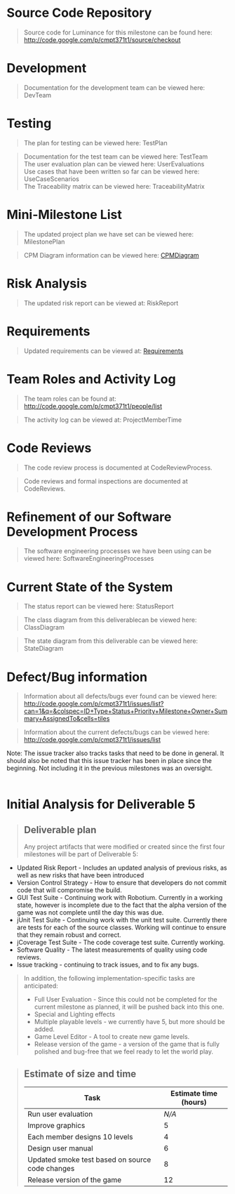

# Source Code Repository #
> Source code for Luminance for this milestone can be found here:
> http://code.google.com/p/cmpt371t1/source/checkout

# Development #
> Documentation for the development team can be viewed here: DevTeam

# Testing #
> The plan for testing can be viewed here: TestPlan <br>
<blockquote>Documentation for the test team can be viewed here: TestTeam<br>
The user evaluation plan can be viewed here: UserEvaluations<br>
Use cases that have been written so far can be viewed here: UseCaseScenarios<br>
The Traceability matrix can be viewed here: TraceabilityMatrix</blockquote>

<h1>Mini-Milestone List</h1>
<blockquote>The updated project plan we have set can be viewed here:  MilestonePlan</blockquote>

<blockquote>CPM Diagram information can be viewed here: <a href='CPMDiagram.md'>CPMDiagram</a></blockquote>

<h1>Risk Analysis</h1>
<blockquote>The updated risk report can be viewed at: RiskReport</blockquote>

<h1>Requirements</h1>
<blockquote>Updated requirements can be viewed at: <a href='Requirements.md'>Requirements</a></blockquote>

<h1>Team Roles and Activity Log</h1>
<blockquote>The team roles can be found at: <a href='http://code.google.com/p/cmpt371t1/people/list'>http://code.google.com/p/cmpt371t1/people/list</a></blockquote>

<blockquote>The activity log can be viewed at: ProjectMemberTime</blockquote>

<h1>Code Reviews</h1>
<blockquote>The code review process is documented at CodeReviewProcess.</blockquote>

<blockquote>Code reviews and formal inspections are documented at CodeReviews.</blockquote>

<h1>Refinement of our Software Development Process</h1>

<blockquote>The software engineering processes we have been using can be viewed here: SoftwareEngineeringProcesses</blockquote>

<h1>Current State of the System</h1>

<blockquote>The status report can be viewed here: StatusReport</blockquote>

<blockquote>The class diagram from this deliverablecan be viewed here: ClassDiagram</blockquote>

<blockquote>The state diagram from this deliverable can be viewed here: StateDiagram</blockquote>

<h1>Defect/Bug information</h1>

<blockquote>Information about all defects/bugs ever found can be viewed here: <a href='http://code.google.com/p/cmpt371t1/issues/list?can=1&q=&colspec=ID+Type+Status+Priority+Milestone+Owner+Summary+AssignedTo&cells=tiles'>http://code.google.com/p/cmpt371t1/issues/list?can=1&amp;q=&amp;colspec=ID+Type+Status+Priority+Milestone+Owner+Summary+AssignedTo&amp;cells=tiles</a></blockquote>

<blockquote>Information about the current defects/bugs can be viewed here: <a href='http://code.google.com/p/cmpt371t1/issues/list'>http://code.google.com/p/cmpt371t1/issues/list</a></blockquote>

Note: The issue tracker also tracks tasks that need to be done in general.  It should also be noted that this issue tracker has been in place since the beginning.  Not including it in the previous milestones was an oversight.<br>
<br>
<h1>Initial Analysis for Deliverable 5</h1>
<blockquote><h2>Deliverable plan</h2>
Any project artifacts that were modified or created since the first four milestones will be part of Deliverable 5:</blockquote>

<ul><li>Updated Risk Report - Includes an updated analysis of previous risks, as well as new risks that have been introduced<br>
</li><li>Version Control Strategy - How to ensure that developers do not commit code that will compromise the build.<br>
</li><li>GUI Test Suite - Continuing work with Robotium.  Currently in a working state, however is incomplete due to the fact that the alpha version of the game was not complete until the day this was due.<br>
</li><li>jUnit Test Suite - Continuing work with the unit test suite.  Currently there are tests for each of the source classes.  Working will continue to ensure that they remain robust and correct.<br>
</li><li>jCoverage Test Suite - The code coverage test suite.  Currently working.<br>
</li><li>Software Quality - The latest measurements of quality using code reviews.<br>
</li><li>Issue tracking - continuing to track issues, and to fix any bugs.</li></ul>

<blockquote>In addition, the following implementation-specific tasks are anticipated:<br>
<ul><li>Full User Evaluation - Since this could not be completed for the current milestone as planned, it will be pushed back into this one.<br>
</li><li>Special and Lighting effects<br>
</li><li>Multiple playable levels - we currently have 5, but more should be added.<br>
</li><li>Game Level Editor - A tool to create new game levels.<br>
</li><li>Release version of the game - a version of the game that is fully polished and bug-free that we feel ready to let the world play.</li></ul></blockquote>


<blockquote><h2>Estimate of size and time</h2>
<table><thead><th> <b>Task</b> </th><th> <b>Estimate time (hours)</b> </th></thead><tbody>
<tr><td> Run user evaluation </td><td> <i>N/A</i>                   </td></tr>
<tr><td> Improve graphics </td><td> 5                            </td></tr>
<tr><td> Each member designs 10 levels </td><td> 4                            </td></tr>
<tr><td> Design user manual </td><td> 6                            </td></tr>
<tr><td> Updated smoke test based on source code changes </td><td> 8                            </td></tr>
<tr><td> Release version of the game </td><td> 12                           </td></tr>